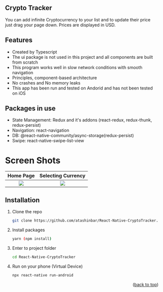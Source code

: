## Crypto Tracker

You can add infinite Cryptocurrency to your list and to update their price just drag your page down. Prices are displayed in USD.

## Features

-   Created by Typescript
-   The ui package is not used in this project and all components are built from scratch
-   This program works well in slow network conditions with smooth navigation
-   Principles, component-based architecture
-   No crashes and No memory leaks
-   This app has been run and tested on Andorid and has not been tested on iOS

## Packages in use

-   State Management: Redux and it's addons (react-redux, redux-thunk, redux-persist)
-   Navigation: react-navigation
-   DB: @react-native-community/async-storage(redux-persist)
-   Swipe: react-native-swipe-list-view

# Screen Shots

|                                                 Home Page                                                  |                                             Selecting Currency                                             |
| :--------------------------------------------------------------------------------------------------------: | :--------------------------------------------------------------------------------------------------------: |
| ![](https://user-images.githubusercontent.com/30626411/144851633-60e1e792-392b-4ec4-bb11-5cd39cbf1479.png) | ![](https://user-images.githubusercontent.com/30626411/144851920-ab322581-a38b-4fea-a100-a50a19ccd8ec.png) |

## Installation

1. Clone the repo
    ```sh
    git clone https://github.com/atashinbar/React-Native-CryptoTracker.git
    ```
2. Install packages
    ```sh
    yarn (npm install)
    ```
3. Enter to project folder
    ```sh
    cd React-Native-CryptoTracker
    ```
4. Run on your phone (Virtual Device)
    ```sh
    npx react-native run-android
    ```

<p align="right">(<a href="#top">back to top</a>)</p>
